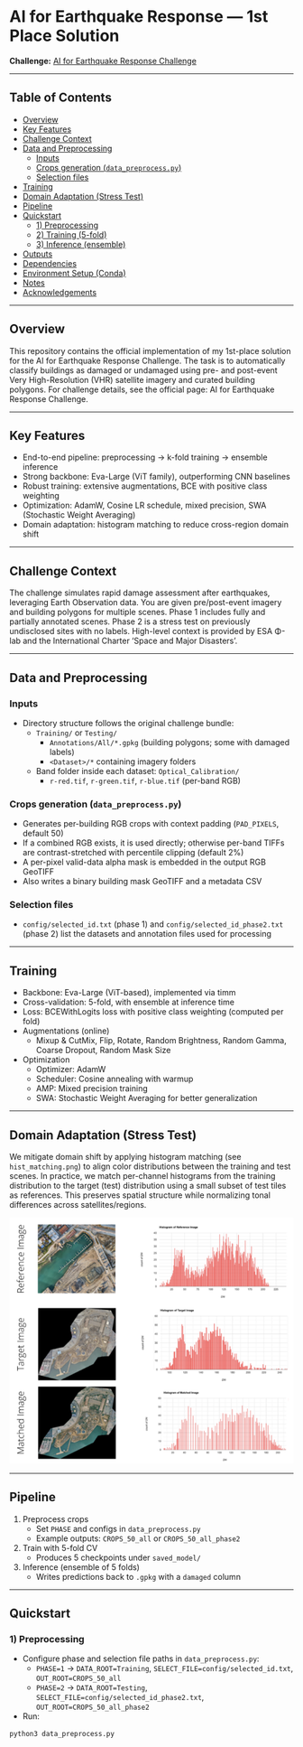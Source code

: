 # AI for Earthquake Response — 1st Place Solution

**Challenge:** [AI for Earthquake Response Challenge](https://platform.ai4eo.eu/ai-for-earthquake-response)

---

## Table of Contents
- [Overview](#overview)
- [Key Features](#key-features)
- [Challenge Context](#challenge-context)
- [Data and Preprocessing](#data-and-preprocessing)
  - [Inputs](#inputs)
  - [Crops generation (`data_preprocess.py`)](#crops-generation-data_preprocesspy)
  - [Selection files](#selection-files)
- [Training](#training)
- [Domain Adaptation (Stress Test)](#domain-adaptation-stress-test)
- [Pipeline](#pipeline)
- [Quickstart](#quickstart)
  - [1) Preprocessing](#1-preprocessing)
  - [2) Training (5-fold)](#2-training-5-fold)
  - [3) Inference (ensemble)](#3-inference-ensemble)
- [Outputs](#outputs)
- [Dependencies](#dependencies)
- [Environment Setup (Conda)](#environment-setup-conda)
- [Notes](#notes)
- [Acknowledgements](#acknowledgements)

---

## Overview

This repository contains the official implementation of my 1st-place solution for the AI for Earthquake Response Challenge. The task is to automatically classify buildings as damaged or undamaged using pre- and post-event Very High-Resolution (VHR) satellite imagery and curated building polygons. For challenge details, see the official page: AI for Earthquake Response Challenge.

---

## Key Features

- End-to-end pipeline: preprocessing → k-fold training → ensemble inference
- Strong backbone: Eva-Large (ViT family), outperforming CNN baselines
- Robust training: extensive augmentations, BCE with positive class weighting
- Optimization: AdamW, Cosine LR schedule, mixed precision, SWA (Stochastic Weight Averaging)
- Domain adaptation: histogram matching to reduce cross-region domain shift

---

## Challenge Context

The challenge simulates rapid damage assessment after earthquakes, leveraging Earth Observation data. You are given pre/post-event imagery and building polygons for multiple scenes. Phase 1 includes fully and partially annotated scenes. Phase 2 is a stress test on previously undisclosed sites with no labels. High-level context is provided by ESA Φ-lab and the International Charter ‘Space and Major Disasters’.

---

## Data and Preprocessing

### Inputs
- Directory structure follows the original challenge bundle:
  - `Training/` or `Testing/`
    - `Annotations/All/*.gpkg` (building polygons; some with damaged labels)
    - `<Dataset>/*` containing imagery folders
  - Band folder inside each dataset: `Optical_Calibration/`
    - `r-red.tif`, `r-green.tif`, `r-blue.tif` (per-band RGB)

### Crops generation (`data_preprocess.py`)
- Generates per-building RGB crops with context padding (`PAD_PIXELS`, default 50)
- If a combined RGB exists, it is used directly; otherwise per-band TIFFs are contrast-stretched with percentile clipping (default 2%)
- A per-pixel valid-data alpha mask is embedded in the output RGB GeoTIFF
- Also writes a binary building mask GeoTIFF and a metadata CSV

### Selection files
- `config/selected_id.txt` (phase 1) and `config/selected_id_phase2.txt` (phase 2) list the datasets and annotation files used for processing

---

## Training

- Backbone: Eva-Large (ViT-based), implemented via timm
- Cross-validation: 5-fold, with ensemble at inference time
- Loss: BCEWithLogits loss with positive class weighting (computed per fold)
- Augmentations (online)
  - Mixup & CutMix, Flip, Rotate, Random Brightness, Random Gamma, Coarse Dropout, Random Mask Size
- Optimization
  - Optimizer: AdamW
  - Scheduler: Cosine annealing with warmup
  - AMP: Mixed precision training
  - SWA: Stochastic Weight Averaging for better generalization

---

## Domain Adaptation (Stress Test)

We mitigate domain shift by applying histogram matching (see `hist_matching.png`) to align color distributions between the training and test scenes. In practice, we match per-channel histograms from the training distribution to the target (test) distribution using a small subset of test tiles as references. This preserves spatial structure while normalizing tonal differences across satellites/regions.

![Histogram Matching for Domain Adaptation](fig/hist_matching.png)

---

## Pipeline

1) Preprocess crops
   - Set `PHASE` and configs in `data_preprocess.py`
   - Example outputs: `CROPS_50_all` or `CROPS_50_all_phase2`
2) Train with 5-fold CV
   - Produces 5 checkpoints under `saved_model/`
3) Inference (ensemble of 5 folds)
   - Writes predictions back to `.gpkg` with a `damaged` column

---

## Quickstart

### 1) Preprocessing

- Configure phase and selection file paths in `data_preprocess.py`:
  - `PHASE=1` → `DATA_ROOT=Training`, `SELECT_FILE=config/selected_id.txt`, `OUT_ROOT=CROPS_50_all`
  - `PHASE=2` → `DATA_ROOT=Testing`, `SELECT_FILE=config/selected_id_phase2.txt`, `OUT_ROOT=CROPS_50_all_phase2`
- Run:

```bash
python3 data_preprocess.py
